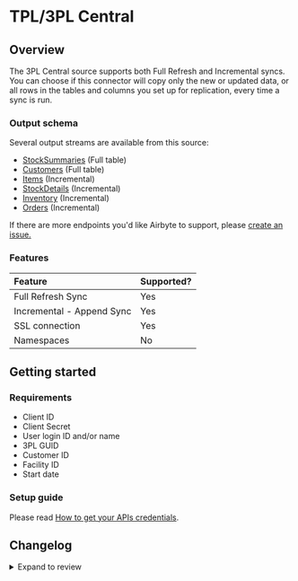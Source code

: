 # TPL/3PL Central

## Overview

The 3PL Central source supports both Full Refresh and Incremental syncs. You can choose if this connector will copy only the new or updated data, or all rows in the tables and columns you set up for replication, every time a sync is run.

### Output schema

Several output streams are available from this source:

- [StockSummaries](https://api.3plcentral.com/rels/inventory/stocksummaries) \(Full table\)
- [Customers](https://api.3plcentral.com/rels/customers/customers) \(Full table\)
- [Items](https://api.3plcentral.com/rels/customers/items) \(Incremental\)
- [StockDetails](https://api.3plcentral.com/rels/inventory/stockdetails) \(Incremental\)
- [Inventory](https://api.3plcentral.com/rels/inventory/inventory) \(Incremental\)
- [Orders](https://api.3plcentral.com/rels/orders/orders) \(Incremental\)

If there are more endpoints you'd like Airbyte to support, please [create an issue.](https://github.com/airbytehq/airbyte/issues/new/choose)

### Features

| Feature                   | Supported? |
| :------------------------ | :--------- |
| Full Refresh Sync         | Yes        |
| Incremental - Append Sync | Yes        |
| SSL connection            | Yes        |
| Namespaces                | No         |

## Getting started

### Requirements

- Client ID
- Client Secret
- User login ID and/or name
- 3PL GUID
- Customer ID
- Facility ID
- Start date

### Setup guide

Please read [How to get your APIs credentials](https://help.3plcentral.com/hc/en-us/articles/360056546352-Getting-Started-with-Credential-Management).

## Changelog

<details>
  <summary>Expand to review</summary>

| Version | Date       | Pull Request                                             | Subject                                            |
| :------ | :--------- | :------------------------------------------------------- | :------------------------------------------------- |
| 0.1.17 | 2024-08-24 | [44691](https://github.com/airbytehq/airbyte/pull/44691) | Update dependencies |
| 0.1.16 | 2024-08-17 | [44229](https://github.com/airbytehq/airbyte/pull/44229) | Update dependencies |
| 0.1.15 | 2024-08-10 | [43476](https://github.com/airbytehq/airbyte/pull/43476) | Update dependencies |
| 0.1.14 | 2024-08-03 | [43095](https://github.com/airbytehq/airbyte/pull/43095) | Update dependencies |
| 0.1.13 | 2024-07-27 | [42725](https://github.com/airbytehq/airbyte/pull/42725) | Update dependencies |
| 0.1.12 | 2024-07-20 | [42138](https://github.com/airbytehq/airbyte/pull/42138) | Update dependencies |
| 0.1.11 | 2024-07-13 | [41894](https://github.com/airbytehq/airbyte/pull/41894) | Update dependencies |
| 0.1.10 | 2024-07-10 | [41418](https://github.com/airbytehq/airbyte/pull/41418) | Update dependencies |
| 0.1.9 | 2024-07-09 | [41087](https://github.com/airbytehq/airbyte/pull/41087) | Update dependencies |
| 0.1.8 | 2024-07-06 | [40909](https://github.com/airbytehq/airbyte/pull/40909) | Update dependencies |
| 0.1.7 | 2024-06-25 | [40322](https://github.com/airbytehq/airbyte/pull/40322) | Update dependencies |
| 0.1.6 | 2024-06-22 | [40069](https://github.com/airbytehq/airbyte/pull/40069) | Update dependencies |
| 0.1.5 | 2024-06-06 | [39150](https://github.com/airbytehq/airbyte/pull/39150) | [autopull] Upgrade base image to v1.2.2 |
| 0.1.4 | 2024-06-03 | [38919](https://github.com/airbytehq/airbyte/pull/38919) | Replace AirbyteLogger with logging.Logger |
| 0.1.3 | 2024-06-03 | [38919](https://github.com/airbytehq/airbyte/pull/38919) | Replace AirbyteLogger with logging.Logger |
| 0.1.2 | 2024-05-20 | [38403](https://github.com/airbytehq/airbyte/pull/38403) | [autopull] base image + poetry + up_to_date |
| 0.1.1 | 2022-11-01 | [18763](https://github.com/airbytehq/airbyte/pull/18763) | Check if `url_base` parameter is set to HTTPS URL. |
| 0.1.0 | 2021-08-18 | [7322](https://github.com/airbytehq/airbyte/pull/7322) | New Source: 3PL Central |

</details>
